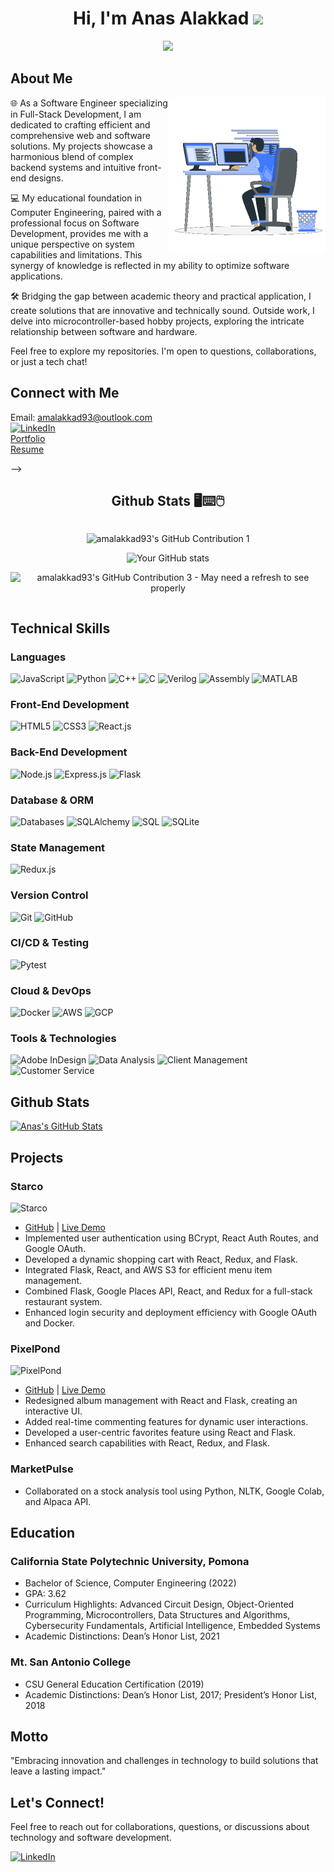 <h1 align="center"><b>Hi, I'm Anas Alakkad</b> <img src="https://media.giphy.com/media/hvRJCLFzcasrR4ia7z/giphy.gif" width="35"></h1>

<p align="center">
  <img src="https://readme-typing-svg.herokuapp.com?font=Time+New+Roman&color=cyan&size=25&center=true&vCenter=true&width=600&height=100&lines=Innovative+Software+Engineer;Creating+Solutions+That+Matter;Passionate+about+Technology+and+Innovation;Turning+Challenges+into+Opportunities;Building+Efficient+and+Effective+Software">
</p>

## About Me
<img align="right" src="https://github.com/0xAbdulKhalid/0xAbdulKhalid/raw/main/assets/mdImages/Right_Side.gif" width="250px">

🌐 As a Software Engineer specializing in Full-Stack Development, I am dedicated to crafting efficient and comprehensive web and software solutions. My projects showcase a harmonious blend of complex backend systems and intuitive front-end designs.

💻 My educational foundation in Computer Engineering, paired with a professional focus on Software Development, provides me with a unique perspective on system capabilities and limitations. This synergy of knowledge is reflected in my ability to optimize software applications.

🛠️ Bridging the gap between academic theory and practical application, I create solutions that are innovative and technically sound. Outside work, I delve into microcontroller-based hobby projects, exploring the intricate relationship between software and hardware.

Feel free to explore my repositories. I'm open to questions, collaborations, or just a tech chat!

## Connect with Me
Email: [amalakkad93@outlook.com](mailto:amalakkad93@outlook.com)  
[![LinkedIn](https://img.shields.io/badge/LinkedIn-Anas%20Alakkad-blue?style=for-the-badge&logo=linkedin)](https://www.linkedin.com/in/anas-alakkad-a0b9371b3)  
[Portfolio](https://amalakkad93.github.io/)  
[Resume](https://docs.google.com/document/d/1-Hz_kvbiHsfHR1C5R5UHdCfa1F_ZvKFGvEqM3dNK7VI/edit?usp=sharing)
<!-- [Resume](https://docs.google.com/document/d/1bwqroRX0Q8CV4SeYyVURRR3U9-rC1rSi5q8qotLC8UY/edit?usp=sharing)-->
<!-- 
<h2 align="center"> Github Stats 🖥⌨🖱</h2>

<div align="center" display="flex" flex-wrap="row-wrap">
    <p display="flex" flex-direction="column">    
      <img src="http://github-readme-streak-stats.herokuapp.com?user=amalakkad93&&hide_border=true&border_radius=6&theme=shadow_green&background=00000000&text_color=7f7f7f" alt="amalakkad93's GitHub Contribution 1"/>
    </p>
      <img src="https://github-readme-stats.vercel.app/api/top-langs/?username=amalakkad93&langs_count=20&layout=pie&theme=shadow_green&bg_color=00000000&hide_border=true&size_weight=0.5&count_weight=0.5&text_color=7f7f7f" alt="amalakkad93's GitHub Contribution 3 - May need a refresh to see properly"/>
<!--       <img src="https://github-profile-summary-cards.vercel.app/api/cards/profile-details?username=amalakkad93&theme=transparent" alt="amalakkad93's GitHub Contribution 4"/> -->
    
</div>
-->
<h2 align="center"> Github Stats 🖥⌨🖱</h2>

<div align="center" style="display: flex; flex-direction: column; align-items: center;">
    <p style="display: flex; flex-direction: column;">    
      <img src="http://github-readme-streak-stats.herokuapp.com?user=amalakkad93&&hide_border=true&border_radius=6&theme=shadow_green&background=00000000&text_color=7f7f7f" alt="amalakkad93's GitHub Contribution 1"/>
    </p>
    <img src="https://github-readme-stats.vercel.app/api?username=amalakkad93&hide_border=true&show_icons=true&bg_color=151515&title_color=fb4362&icon_color=fb4362&text_bold=false&text_color=9e9e9e" alt="Your GitHub stats"/>
    <p style="display: flex; flex-direction: column;">
      <img src="https://github-readme-stats.vercel.app/api/top-langs/?username=amalakkad93&langs_count=20&layout=pie&theme=shadow_green&bg_color=00000000&hide_border=true&size_weight=0.5&count_weight=0.5&text_color=7f7f7f" alt="amalakkad93's GitHub Contribution 3 - May need a refresh to see properly"/>
    </p>
    <!-- <img src="https://github-profile-summary-cards.vercel.app/api/cards/profile-details?username=amalakkad93&theme=transparent" alt="amalakkad93's GitHub Contribution 4"/> -->
</div>

## Technical Skills
### Languages
![JavaScript](https://img.shields.io/badge/-JavaScript-F7DF1E?style=for-the-badge&logo=javascript&logoColor=black)
![Python](https://img.shields.io/badge/-Python-3776AB?style=for-the-badge&logo=python&logoColor=white)
![C++](https://img.shields.io/badge/-C++-00599C?style=for-the-badge&logo=cplusplus&logoColor=white)
![C](https://img.shields.io/badge/-C-A8B9CC?style=for-the-badge&logo=c&logoColor=white)
![Verilog](https://img.shields.io/badge/-Verilog-4D4D4D?style=for-the-badge&logo=verilog&logoColor=white)
![Assembly](https://img.shields.io/badge/-Assembly-007ACC?style=for-the-badge)
![MATLAB](https://img.shields.io/badge/-MATLAB-0076A8?style=for-the-badge&logo=matlab&logoColor=white)

### Front-End Development
![HTML5](https://img.shields.io/badge/-HTML5-E34F26?style=for-the-badge&logo=html5&logoColor=white)
![CSS3](https://img.shields.io/badge/-CSS3-1572B6?style=for-the-badge&logo=css3&logoColor=white)
![React.js](https://img.shields.io/badge/-React.js-61DAFB?style=for-the-badge&logo=react&logoColor=black)

### Back-End Development
![Node.js](https://img.shields.io/badge/-Node.js-339933?style=for-the-badge&logo=node.js&logoColor=white)
![Express.js](https://img.shields.io/badge/-Express.js-000000?style=for-the-badge&logo=express&logoColor=white)
![Flask](https://img.shields.io/badge/-Flask-000000?style=for-the-badge&logo=flask&logoColor=white)

### Database & ORM
![Databases](https://img.shields.io/badge/-Databases-006400?style=for-the-badge)
![SQLAlchemy](https://img.shields.io/badge/-SQLAlchemy-orange?style=for-the-badge)
![SQL](https://img.shields.io/badge/-SQL-336791?style=for-the-badge)
![SQLite](https://img.shields.io/badge/-SQLite-003B57?style=for-the-badge&logo=sqlite&logoColor=white)

### State Management
![Redux.js](https://img.shields.io/badge/-Redux.js-764ABC?style=for-the-badge&logo=redux&logoColor=white)

### Version Control
![Git](https://img.shields.io/badge/-Git-F05032?style=for-the-badge&logo=git&logoColor=white)
![GitHub](https://img.shields.io/badge/-GitHub-181717?style=for-the-badge&logo=github&logoColor=white)

### CI/CD & Testing
![Pytest](https://img.shields.io/badge/-Pytest-0A9EDC?style=for-the-badge&logo=pytest&logoColor=white)

### Cloud & DevOps
![Docker](https://img.shields.io/badge/-Docker-2496ED?style=for-the-badge&logo=docker&logoColor=white)
![AWS](https://img.shields.io/badge/-AWS-232F3E?style=for-the-badge&logo=amazonaws&logoColor=white)
![GCP](https://img.shields.io/badge/-GCP-4285F4?style=for-the-badge&logo=googlecloud&logoColor=white)

### Tools & Technologies
![Adobe InDesign](https://img.shields.io/badge/-Adobe%20InDesign-FF3366?style=for-the-badge&logo=adobeindesign&logoColor=white)
![Data Analysis](https://img.shields.io/badge/-Data%20Analysis-FFD700?style=for-the-badge)
![Client Management](https://img.shields.io/badge/-Client%20Management-007ACC?style=for-the-badge)
![Customer Service](https://img.shields.io/badge/-Customer%20Service-28A745?style=for-the-badge)

## **Github Stats**

[![Anas's GitHub Stats](https://github-readme-stats.vercel.app/api?username=amalakkad93&show_icons=true)](https://github.com/amalakkad93)

## Projects

### Starco
![Starco](https://flask3.s3.amazonaws.com/starco.png)
- [GitHub](#) | [Live Demo](#)
- Implemented user authentication using BCrypt, React Auth Routes, and Google OAuth.
- Developed a dynamic shopping cart with React, Redux, and Flask.
- Integrated Flask, React, and AWS S3 for efficient menu item management.
- Combined Flask, Google Places API, React, and Redux for a full-stack restaurant system.
- Enhanced login security and deployment efficiency with Google OAuth and Docker.

### PixelPond
![PixelPond](https://flask3.s3.amazonaws.com/pixelPond.png)
- [GitHub](#) | [Live Demo](#)
- Redesigned album management with React and Flask, creating an interactive UI.
- Added real-time commenting features for dynamic user interactions.
- Developed a user-centric favorites feature using React and Flask.
- Enhanced search capabilities with React, Redux, and Flask.
### MarketPulse
- Collaborated on a stock analysis tool using Python, NLTK, Google Colab, and Alpaca API.

## Education

### California State Polytechnic University, Pomona
- Bachelor of Science, Computer Engineering (2022)
- GPA: 3.62
- Curriculum Highlights: Advanced Circuit Design, Object-Oriented Programming, Microcontrollers, Data Structures and Algorithms, Cybersecurity Fundamentals, Artificial Intelligence, Embedded Systems
- Academic Distinctions: Dean’s Honor List, 2021

### Mt. San Antonio College
- CSU General Education Certification (2019)
- Academic Distinctions: Dean’s Honor List, 2017; President’s Honor List, 2018

## Motto
"Embracing innovation and challenges in technology to build solutions that leave a lasting impact."

## **Let's Connect!**
Feel free to reach out for collaborations, questions, or discussions about technology and software development.

[![LinkedIn](https://img.shields.io/badge/linkedin-AnasAlakkad-blue?style=for-the-badge&logo=linkedin)](https://www.linkedin.com/in/anas-alakkad-a0b9371b3)

<!--
**amalakkad93/amalakkad93** is a ✨ _special_ ✨ repository because its `README.md` (this file) appears on your GitHub profile.

Here are some ideas to get you started:

- 🔭 I’m currently working on ...
- 🌱 I’m currently learning ...
- 👯 I’m looking to collaborate on ...
- 🤔 I’m looking for help with ...
- 💬 Ask me about ...
- 📫 How to reach me: ...
- 😄 Pronouns: ...
- ⚡ Fun fact: ...
-->
